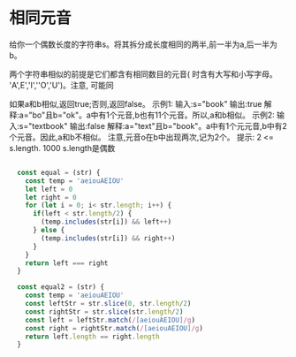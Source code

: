 # 相同元音

给你一个偶数长度的字符串s。将其拆分成长度相同的两半,前一半为a,后一半为b。

两个字符串相似的前提是它们都含有相同数目的元音(
时含有大写和小写字母。
'A',E','I',''O','U')。注意,
可能同

如果a和b相似,返回true;否则,返回false。
示例1:
输入:s="book"
输出:true
解释:a="bo"且b="ok"。a中有1个元音,b也有11个元音。所以,a和b相似。
示例2:
输入:s="textbook"
输出:false
解释:a="text"且b="book"。a中有1个元元音,b中有2个元音。因此,a和b不相似。
注意,元音o在b中出现两次,记为2个。
提示:
2 <=
s.length.
1000
s.length是偶数

```javascript 

  const equal = (str) {
    const temp = 'aeiouAEIOU'
    let left = 0
    let right = 0
    for (let i = 0; i< str.length; i++) {
      if(left < str.length/2) {
        (temp.includes(str[i]) && left++)
      } else {
        (temp.includes(str[i]) && right++)
      }
    }
    return left === right
  }

  const equal2 = (str) {
    const temp = 'aeiouAEIOU'
    const leftStr = str.slice(0, str.length/2)
    const rightStr = str.slice(str.length/2)
    const left = leftStr.match(/[aeiouAEIOU]/g)
    const right = rightStr.match(/[aeiouAEIOU]/g)
    return left.length == right.length
  }
  
```
